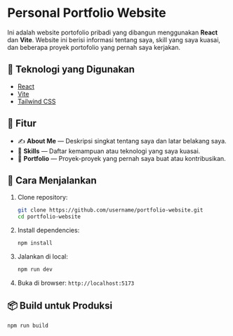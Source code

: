 # Personal Portfolio Website

Ini adalah website portofolio pribadi yang dibangun menggunakan **React** dan **Vite**. Website ini berisi informasi tentang saya, skill yang saya kuasai, dan beberapa proyek portofolio yang pernah saya kerjakan.

## 🔧 Teknologi yang Digunakan

- [React](https://reactjs.org/)
- [Vite](https://vitejs.dev/)
- [Tailwind CSS](https://tailwindcss.com/)

## 📄 Fitur

- ✍️ **About Me** — Deskripsi singkat tentang saya dan latar belakang saya.
- 🧠 **Skills** — Daftar kemampuan atau teknologi yang saya kuasai.
- 💼 **Portfolio** — Proyek-proyek yang pernah saya buat atau kontribusikan.

## 🚀 Cara Menjalankan

1. Clone repository:

   ```bash
   git clone https://github.com/username/portfolio-website.git
   cd portfolio-website
   ```

2. Install dependencies:

   ```bash
   npm install
   ```

3. Jalankan di local:

   ```bash
   npm run dev
   ```

4. Buka di browser: `http://localhost:5173`

## 📦 Build untuk Produksi

```bash
npm run build
```
